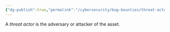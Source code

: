 ```yaml
---
{"dg-publish":true,"permalink":"/cybersecurity/bug-bounties/threat-actor/"}
---
```


A *threat actor* is the adversary or attacker of the asset.